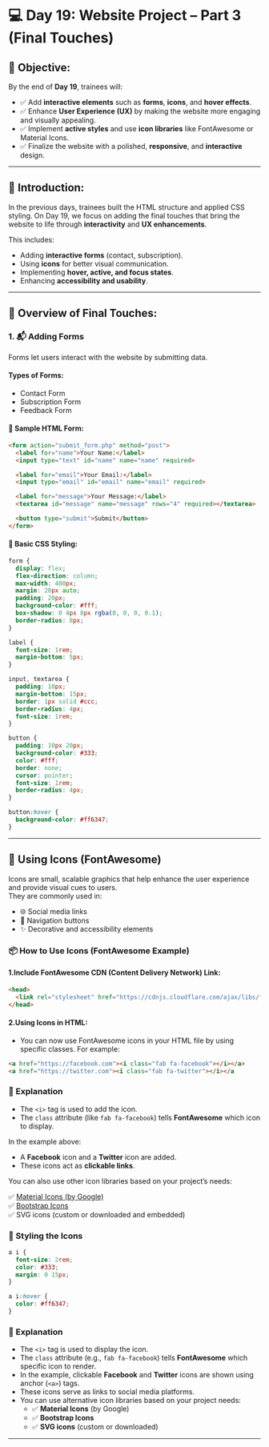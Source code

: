 # 💻 Day 19: Website Project – Part 3 (Final Touches)

## 🎯 Objective:
By the end of **Day 19**, trainees will:

- ✅ Add **interactive elements** such as **forms**, **icons**, and **hover effects**.
- ✅ Enhance **User Experience (UX)** by making the website more engaging and visually appealing.
- ✅ Implement **active styles** and use **icon libraries** like FontAwesome or Material Icons.
- ✅ Finalize the website with a polished, **responsive**, and **interactive** design.

---

## 🔹 Introduction:
In the previous days, trainees built the HTML structure and applied CSS styling. On Day 19, we focus on adding the final touches that bring the website to life through **interactivity** and **UX enhancements**.

This includes:

- Adding **interactive forms** (contact, subscription).
- Using **icons** for better visual communication.
- Implementing **hover, active, and focus states**.
- Enhancing **accessibility and usability**.

---

## 🧩 Overview of Final Touches:

### 1. 📬 Adding Forms

Forms let users interact with the website by submitting data.

#### Types of Forms:
- Contact Form
- Subscription Form
- Feedback Form

#### 📄 Sample HTML Form:
```html
<form action="submit_form.php" method="post">
  <label for="name">Your Name:</label>
  <input type="text" id="name" name="name" required>

  <label for="email">Your Email:</label>
  <input type="email" id="email" name="email" required>

  <label for="message">Your Message:</label>
  <textarea id="message" name="message" rows="4" required></textarea>

  <button type="submit">Submit</button>
</form>
```
#### 🎨 Basic CSS Styling:
```css
form {
  display: flex;
  flex-direction: column;
  max-width: 400px;
  margin: 20px auto;
  padding: 20px;
  background-color: #fff;
  box-shadow: 0 4px 8px rgba(0, 0, 0, 0.1);
  border-radius: 8px;
}

label {
  font-size: 1rem;
  margin-bottom: 5px;
}

input, textarea {
  padding: 10px;
  margin-bottom: 15px;
  border: 1px solid #ccc;
  border-radius: 4px;
  font-size: 1rem;
}

button {
  padding: 10px 20px;
  background-color: #333;
  color: #fff;
  border: none;
  cursor: pointer;
  font-size: 1rem;
  border-radius: 4px;
}

button:hover {
  background-color: #ff6347;
}
```

---

## 🔹 Using Icons (FontAwesome)

Icons are small, scalable graphics that help enhance the user experience and provide visual cues to users.  
They are commonly used in:

- 🌐 Social media links
- 🔄 Navigation buttons
- ✨ Decorative and accessibility elements

### 📦 How to Use Icons (FontAwesome Example)

#### 1.Include FontAwesome CDN (Content Delivery Network) Link:
```html
<head>
  <link rel="stylesheet" href="https://cdnjs.cloudflare.com/ajax/libs/font-awesome/6.0.0-beta3/css/all.min.css" />
</head>
```

#### 2.Using Icons in HTML:
- You can now use FontAwesome icons in your HTML file by using specific classes. For example:
```html
<a href="https://facebook.com"><i class="fab fa-facebook"></i></a>
<a href="https://twitter.com"><i class="fab fa-twitter"></i></a
```

### 💬 Explanation

- The `<i>` tag is used to add the icon.
- The `class` attribute (like `fab fa-facebook`) tells **FontAwesome** which icon to display.

In the example above:
- A **Facebook** icon and a **Twitter** icon are added.
- These icons act as **clickable links**.

You can also use other icon libraries based on your project’s needs:

✅ [Material Icons (by Google)](https://fonts.google.com/icons)  
✅ [Bootstrap Icons](https://icons.getbootstrap.com/)  
✅ SVG icons (custom or downloaded and embedded)

### 🎨 Styling the Icons
```css
a i {
  font-size: 2rem;
  color: #333;
  margin: 0 15px;
}

a i:hover {
  color: #ff6347;
}
```

### 💬 Explanation

- The `<i>` tag is used to display the icon.
- The `class` attribute (e.g., `fab fa-facebook`) tells **FontAwesome** which specific icon to render.
- In the example, clickable **Facebook** and **Twitter** icons are shown using anchor (`<a>`) tags.
- These icons serve as links to social media platforms.
- You can use alternative icon libraries based on your project needs:
  - ✅ **Material Icons** (by Google)
  - ✅ **Bootstrap Icons**
  - ✅ **SVG icons** (custom or downloaded)

---
